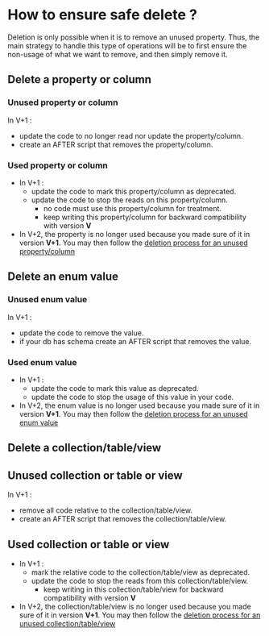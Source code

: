 # How to ensure safe delete ?

Deletion is only possible when it is to remove an unused property. Thus, the main strategy to handle this type of operations will be to first ensure 
the non-usage of what we want to remove, and then simply remove it.

## Delete a property or column

### Unused property or column

In V+1 :
  - update the code to no longer read nor update the property/column.
  - create an AFTER script that removes the property/column.

### Used property or column

- In V+1 :
  - update the code to mark this property/column as deprecated.
  - update the code to stop the reads on this property/column.
    - no code must use this property/column for treatment.
    - keep writing this property/column for backward compatibility with version **V**
- In V+2, the property is no longer used because you made sure of it in version **V+1**. You may then follow the [deletion process for an unused property/column](delete.md/#unused-property-or-column)

## Delete an enum value

### Unused enum value

In V+1 :
  - update the code to remove the value.
  - if your db has schema create an AFTER script that removes the value.

### Used enum value

- In V+1 :
  - update the code to mark this value as deprecated.
  - update the code to stop the usage of this value in your code.
- In V+2, the enum value is no longer used because you made sure of it in version **V+1**. You may then follow the [deletion process for an unused enum value](delete.md/#unused-enum-value)


## Delete a collection/table/view

## Unused collection or table or view

In V+1 :
  - remove all code relative to the collection/table/view.
  - create an AFTER script that removes the collection/table/view.

## Used collection or table or view

- In V+1 :
  - mark the relative code to the collection/table/view as deprecated.
  - update the code to stop the reads from this collection/table/view.
    - keep writing in this collection/table/view for backward compatibility with version **V**
- In V+2, the collection/table/view is no longer used because you made sure of it in version **V+1**. You may then follow the [deletion process for an unused collection/table/view](delete.md/#unused-collection-or-table-or-view)
